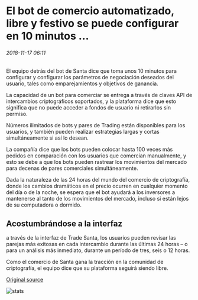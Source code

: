 # El bot de comercio automatizado, libre y festivo se puede configurar en 10 minutos ...

###### 2018-11-17 06:11

El equipo detrás del bot de Santa dice que toma unos 10 minutos para configurar y configurar los parámetros de negociación deseados del usuario, tales como emparejamientos y objetivos de ganancia.

La capacidad de un bot para comerciar se entrega a través de claves API de intercambios criptográficos soportados, y la plataforma dice que esto significa que no puede acceder a fondos de usuario ni retirarlos sin permiso.

Números ilimitados de bots y pares de Trading están disponibles para los usuarios, y también pueden realizar estrategias largas y cortas simultáneamente si así lo desean.

La compañía dice que los bots pueden colocar hasta 100 veces más pedidos en comparación con los usuarios que comercian manualmente, y esto se debe a que los bots pueden rastrear los movimientos del mercado para decenas de pares comerciales simultáneamente.

Dada la naturaleza de las 24 horas del mundo del comercio de criptografía, donde los cambios dramáticos en el precio ocurren en cualquier momento del día o de la noche, se espera que el bot ayudará a los inversores a mantenerse al tanto de los movimientos del mercado, incluso si están lejos de su computadora o dormido.

## Acostumbrándose a la interfaz

a través de la interfaz de Trade Santa, los usuarios pueden revisar las parejas más exitosas en cada intercambio durante las últimas 24 horas – o para un análisis más inmediato, durante un período de tres, seis o 12 horas.

Como el comercio de Santa gana la tracción en la comunidad de criptografía, el equipo dice que su plataforma seguirá siendo libre.

[Original source](https://cointelegraph.com/news/festive-free-automated-trading-bot-can-be-set-up-in-10-minutes)

![stats](https://c.statcounter.com/11760860/0/a89fa40b/1/ "stats")